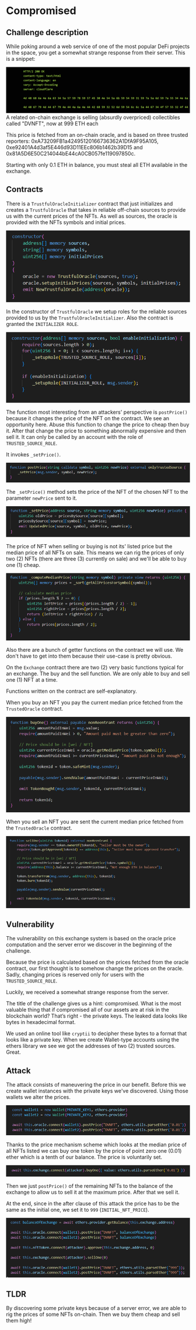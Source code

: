 # Compromised

## Challenge description
While poking around a web service of one of the most popular DeFi projects in the space, you get a somewhat strange response from their server. This is a snippet:

![Timelock - attack upgrade](../../images/compromised-snippet.png)
A related on-chain exchange is selling (absurdly overpriced) collectibles called "DVNFT", now at 999 ETH each

This price is fetched from an on-chain oracle, and is based on three trusted reporters: 0xA73209FB1a42495120166736362A1DfA9F95A105, 0xe92401A4d3af5E446d93D11EEc806b1462b39D15 and 0x81A5D6E50C214044bE44cA0CB057fe119097850c.

Starting with only 0.1 ETH in balance, you must steal all ETH available in the exchange.

## Contracts

There is a `TrustfulOracleInitializer` contract that just initializes and creates a `TrustfulOracle` that takes in reliable off-chain sources to provide us with the current prices of the NFTs. As well as sources, the oracle is provided with the NFTs symbols and initial prices.

![Timelock - attack upgrade](../../images/compromised-toi.png)

In the constructor of `TrustfulOracle` we setup roles for the reliable sources provided to us by the `TrustfulOracleInitializer`. Also the contract is granted the `INITIALIZER ROLE`.

![Timelock - attack upgrade](../../images/compromised-to.png)

The function most interesting from an attackers' perspective is `postPrice()` because it changes the price of the NFT on the contract. We see an opportunity here. Abuse this function to change the price to cheap then buy it. After that change the price to something abnormally expensive and then sell it. It can only be called by an account with the role of `TRUSTED_SOURCE_ROLE`. 

It invokes `_setPrice()`.

![Timelock - attack upgrade](../../images/compromised-postPrice.png)

The `_setPrice()` method sets the price of the NFT of the chosen NFT to the parameter `newPrice` sent to it.

![Timelock - attack upgrade](../../images/compromised-setPrice.png)

The price of NFT when selling or buying is not its' listed price but the median price of all NFTs on sale. This means we can rig the prices of only two (2) NFTs (there are three (3) currently on sale) and we'll be able to buy one (1) cheap.

![Timelock - attack upgrade](../../images/compromised-median.png)

Also there are a bunch of getter functions on the contract we will use. We don't have to get into them because their use-case is pretty obvious.

On the `Exchange` contract there are two (2) very basic functions typical for an exchange. The buy and the sell function. We are only able to buy and sell one (1) NFT at a time.

Functions written on the contract are self-explanatory. 

When you buy an NFT you pay the current median price fetched from the `TrustedOracle` contract.

![Timelock - attack upgrade](../../images/compromised-buyOne.png)

When you sell an NFT you are sent the current median price fetched from the `TrustedOracle` contract.

![Timelock - attack upgrade](../../images/compromised-sellOne.png)

## Vulnerability

The vulnerability on this exchange system is based on the oracle price computation and the server error we discover in the beginning of the challenge.

Because the price is calculated based on the prices fetched from the oracle contract, our first thought is to somehow change the prices on the oracle. Sadly, changing prices is reserved only for users with the `TRUSTED_SOURCE_ROLE`.

Luckily, we received a somewhat strange response from the server.

The title of the challenge gives us a hint: compromised. What is the most valuable thing that if compromised all of our assets are at risk in the blockchain world? That’s right - the private keys. The leaked data looks like bytes in hexadecimal format.

We used an online tool like `cryptii` to decipher these bytes to a format that looks like a private key. When we create Wallet-type accounts using the ethers library we see we got the addresses of two (2) trusted sources. Great.

## Attack

The attack consists of maneuvering the price in our benefit. Before this we create wallet instances with the private keys we've discovered. Using those wallets we alter the prices.

![Timelock - wallets](../../images/compromised-wallet.png)

Thanks to the price mechanism scheme which looks at the median price of all NFTs listed we can buy one token by the price of point zero one (0.01) ether which is a tenth of our balance. The price is voluntarily set.

![Timelock - buying](../../images/compromised-buying.png)

Then we just `postPrice()` of the remaining NFTs to the balance of the exchange to allow us to sell it at the maximum price. After that we sell it.

At the end, since in the after clause of this attack the price has to be the same as the initial one, we set it to `999` (`INITIAL_NFT_PRICE`).

![Timelock - selling](../../images/compromised-selling.png)

## TLDR
By discovering some private keys because of a server error, we are able to rig the prices of some NFTs on-chain. Then we buy them cheap and sell them high!
